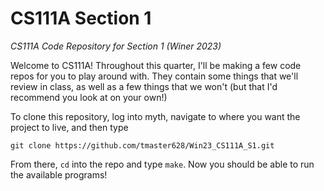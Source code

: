 # CS111A Section 1
_CS111A Code Repository for Section 1 (Winer 2023)_

Welcome to CS111A! Throughout this quarter, I'll be making a few code repos for you to play around with. They contain some things that we'll review in class, as well as a few things that we won't (but that I'd recommend you look at on your own!)

To clone this repository, log into myth, navigate to where you want the project to live, and then type

`git clone https://github.com/tmaster628/Win23_CS111A_S1.git`

From there, `cd` into the repo and type `make`. Now you should be able to run the available programs!
